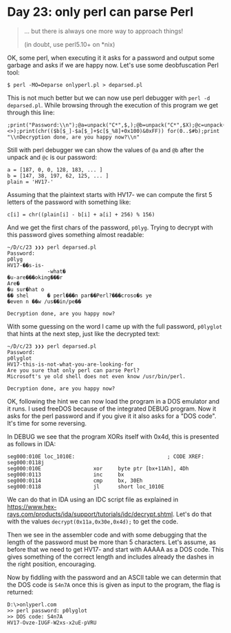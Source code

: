 Day 23: only perl can parse Perl
================================
> ... but there is always one more way to approach things!
> 
> (in doubt, use perl5.10+ on \*nix)

OK, some perl, when executing it it asks for a password and output some garbage and asks if we are happy now. Let's use some deobfuscation Perl tool:
```
$ perl -MO=Deparse onlyperl.pl > deparsed.pl
```

This is not much better but we can now use perl debugger with `perl -d deparsed.pl`. While browsing through the execution of this program we get through this line:
```
;print("Password:\\n");@a=unpack("C*",$,);@b=unpack("C*",$X);@c=unpack("C*",scalar <>);print(chr(($b[$_]-$a[$_]+$c[$_%8]+0x100)&0xFF)) for(0..$#b);print "\\nDecryption done, are you happy now?\\n"
```

Still with perl debugger we can show the values of `@a` and `@b` after the unpack and `@c` is our password:
```
a = [187, 0, 0, 128, 183, ... ]
b = [147, 38, 197, 62, 125, ... ]
plain = 'HV17-'
```

Assuming that the plaintext starts with HV17- we can compute the first 5 letters of the password with something like:
```
c[i] = chr((plain[i] - b[i] + a[i] + 256) % 156)
```

And we get the first chars of the password, `p0lyg`. Trying to decrypt with this password gives something almost readable:
```
~/D/c/23 ❯❯❯ perl deparsed.pl
Password:
p0lyg
HV17-��s-is-
             -what�
�u-are���oking���r
Are�
�u sur�hat o
�� shel      � perl���n par��Perl?���croso�s ye 
�even n ��w /us��in/pe��

Decryption done, are you happy now?
```

With some guessing on the word I came up with the full password, `p0lyglot` that hints at the next step, just like the decrypted text:
```
~/D/c/23 ❯❯❯ perl deparsed.pl
Password:
p0lyglot
HV17-this-is-not-what-you-are-looking-for
Are you sure that only perl can parse Perl?
Microsoft's ye old shell does not even know /usr/bin/perl.

Decryption done, are you happy now?
```

OK, following the hint we can now load the program in a DOS emulator and it runs. I used freeDOS because of the integrated DEBUG program. Now it asks for the perl password and if you give it it also asks for a "DOS code". It's time for some reversing.

In DEBUG we see that the program XORs itself with 0x4d, this is presented as follows in IDA:
```
seg000:010E loc_1010E:                              ; CODE XREF: seg000:0118j
seg000:010E                 xor     byte ptr [bx+11Ah], 4Dh
seg000:0113                 inc     bx
seg000:0114                 cmp     bx, 30Eh
seg000:0118                 jl      short loc_1010E
```

We can do that in IDA using an IDC script file as explained in <https://www.hex-rays.com/products/ida/support/tutorials/idc/decrypt.shtml>. Let's do that with the values `decrypt(0x11a,0x30e,0x4d);` to get the code.

Then we see in the assembler code and with some debugging that the length of the password must be more than 5 characters. Let's assume, as before that we need to get HV17- and start with AAAAA as a DOS code. This gives something of the correct length and includes already the dashes in the right position, encouraging.

Now by fiddling with the password and an ASCII table we can determin that the DOS code is `S4n7A` once this is given as input to the program, the flag is returned:
```
D:\>onlyperl.com
>> perl password: p0lyglot
>> DOS code: S4n7A
HV17-Ovze-IUGF-W2xs-x2uE-pVRU
```
